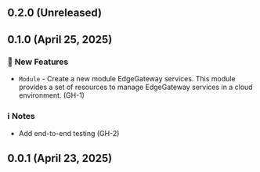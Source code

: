 ## 0.2.0 (Unreleased)
## 0.1.0 (April 25, 2025)

### :rocket: **New Features**

* `Module` - Create a new module EdgeGateway services. This module provides a set of resources to manage EdgeGateway services in a cloud environment. (GH-1)
### :information_source: **Notes**

* Add end-to-end testing (GH-2)

## 0.0.1 (April 23, 2025)
